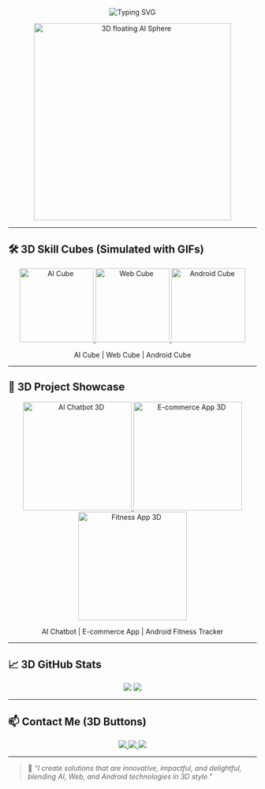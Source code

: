 <p align="center">
  <img src="https://readme-typing-svg.herokuapp.com?font=Fira+Code&size=32&pause=1000&color=FF5733&width=800&lines=Hi+I'm+佐藤+健太+%F0%9F%91%8B;AI+%7C+Web+%7C+Android+Engineer;Creating+Innovative+3D+Projects" alt="Typing SVG"/>
</p>

<p align="center">
  <img src="https://media.giphy.com/media/26AHONQ79FdWZhAI0/giphy.gif" width="400" alt="3D floating AI Sphere"/>
</p>

---

## 🛠 3D Skill Cubes (Simulated with GIFs)

<p align="center">
  <a href="#">
    <img src="https://media.giphy.com/media/l0Exk8EUzSLsrErEQ/giphy.gif" width="150" alt="AI Cube"/>
  </a>
  <a href="#">
    <img src="https://media.giphy.com/media/3o6Zt6ML6BklcajjsA/giphy.gif" width="150" alt="Web Cube"/>
  </a>
  <a href="#">
    <img src="https://media.giphy.com/media/l0HlOvJ7yaacpuSas/giphy.gif" width="150" alt="Android Cube"/>
  </a>
</p>

<p align="center">
  AI Cube | Web Cube | Android Cube
</p>

---

## 🌟 3D Project Showcase

<p align="center">
<a href="https://github.com/yourusername/AI-Chatbot" target="_blank">
  <img src="https://media.giphy.com/media/3oEjI6SIIHBdRxXI40/giphy.gif" width="220" alt="AI Chatbot 3D"/>
</a>
<a href="https://github.com/yourusername/Ecommerce-App" target="_blank">
  <img src="https://media.giphy.com/media/l4FGuhL4U2WyjdkaY/giphy.gif" width="220" alt="E-commerce App 3D"/>
</a>
<a href="https://github.com/yourusername/Fitness-App" target="_blank">
  <img src="https://media.giphy.com/media/xT9IgG50Fb7Mi0prBC/giphy.gif" width="220" alt="Fitness App 3D"/>
</a>
</p>

<p align="center">
AI Chatbot | E-commerce App | Android Fitness Tracker
</p>

---

## 📈 3D GitHub Stats
<p align="center">
  <img src="https://github-readme-stats.vercel.app/api?username=yourusername&show_icons=true&theme=radical&hide_border=true" />
  <img src="https://github-readme-streak-stats.herokuapp.com/?user=yourusername&theme=radical" />
</p>

---

## 📫 Contact Me (3D Buttons)
<p align="center">
  <a href="mailto:williamddobson3@gmail.com">
    <img src="https://img.shields.io/badge/Email-D14836?style=for-the-badge&logo=gmail&logoColor=white" />
  </a>
  <a href="https://t.me/ErosPhoenix">
    <img src="https://img.shields.io/badge/Telegram-0088cc?style=for-the-badge&logo=telegram&logoColor=white" />
  </a>
  <a href="https://discord.com/users/experiencedev_84057">
    <img src="https://img.shields.io/badge/Discord-7289DA?style=for-the-badge&logo=discord&logoColor=white" />
  </a>
</p>

---

> 💬 *“I create solutions that are innovative, impactful, and delightful, blending AI, Web, and Android technologies in 3D style.”*
